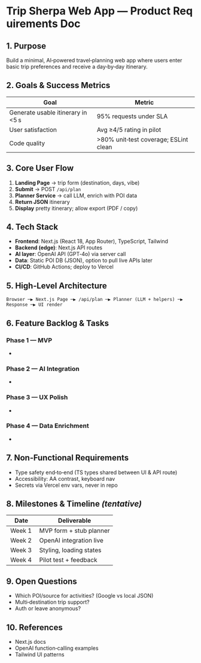 # Trip Sherpa Web App — Product Requirements Doc

## 1. Purpose

Build a minimal, AI‑powered travel‑planning web app where users enter basic trip preferences and receive a day‑by‑day itinerary.

## 2. Goals & Success Metrics

| Goal                              | Metric                                |
| --------------------------------- | ------------------------------------- |
| Generate usable itinerary in <5 s | 95% requests under SLA                |
| User satisfaction                 | Avg ≥4/5 rating in pilot              |
| Code quality                      | >80% unit‑test coverage; ESLint clean |

## 3. Core User Flow

1. **Landing Page** → trip form (destination, days, vibe)
2. **Submit** → POST `/api/plan`
3. **Planner Service** → call LLM, enrich with POI data
4. **Return JSON** itinerary
5. **Display** pretty itinerary; allow export (PDF / copy)

## 4. Tech Stack

- **Frontend**: Next.js (React 18, App Router), TypeScript, Tailwind
- **Backend (edge)**: Next.js API routes
- **AI layer**: OpenAI API (GPT‑4o) via server call
- **Data**: Static POI DB (JSON), option to pull live APIs later
- **CI/CD**: GitHub Actions; deploy to Vercel

## 5. High‑Level Architecture

```text
Browser ─▶ Next.js Page ─▶ /api/plan ─▶ Planner (LLM + helpers) ─▶ Response ─▶ UI render
```

## 6. Feature Backlog & Tasks

### Phase 1 — MVP

-

### Phase 2 — AI Integration

-

### Phase 3 — UX Polish

-

### Phase 4 — Data Enrichment

-

## 7. Non‑Functional Requirements

- Type safety end‑to‑end (TS types shared between UI & API route)
- Accessibility: AA contrast, keyboard nav
- Secrets via Vercel env vars, never in repo

## 8. Milestones & Timeline *(tentative)*

| Date     | Deliverable             |
| -------- | ----------------------- |
|  Week 1  | MVP form + stub planner |
|  Week 2  | OpenAI integration live |
|  Week 3  | Styling, loading states |
|  Week 4  | Pilot test + feedback   |

## 9. Open Questions

- Which POI/source for activities? (Google vs local JSON)
- Multi‑destination trip support?
- Auth or leave anonymous?

## 10. References

- Next.js docs
- OpenAI function‑calling examples
- Tailwind UI patterns

